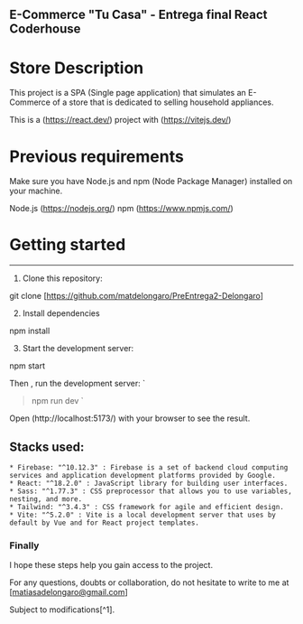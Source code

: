 ## E-Commerce "Tu Casa"  - Entrega final React Coderhouse

# Store Description

This project is a SPA (Single page application) that simulates an E-Commerce of a store that is dedicated to selling household appliances.

This is a (https://react.dev/) project with (https://vitejs.dev/)

# Previous requirements

Make sure you have Node.js and npm (Node Package Manager) installed on your machine.

Node.js (https://nodejs.org/)
npm (https://www.npmjs.com/)


# Getting started
***

1. Clone this repository: 

git clone [https://github.com/matdelongaro/PreEntrega2-Delongaro]

2. Install dependencies

npm install

3. Start the development server: 

npm start

Then , run the development server: 
`
> npm run dev 
`

Open (http://localhost:5173/) with your browser to see the result.

## Stacks used:  
    * Firebase: "^10.12.3" : Firebase is a set of backend cloud computing services and application development platforms provided by Google.
    * React: "^18.2.0" : JavaScript library for building user interfaces.
    * Sass: "^1.77.3" : CSS preprocessor that allows you to use variables, nesting, and more.
    * Tailwind: "^3.4.3" : CSS framework for agile and efficient design.
    * Vite: "^5.2.0" : Vite is a local development server that uses by default by Vue and for React project templates.


### Finally

I hope these steps help you gain access to the project.

For any questions, doubts or collaboration, do not hesitate to write to me at [matiasadelongaro@gmail.com]

Subject to modifications[^1].

